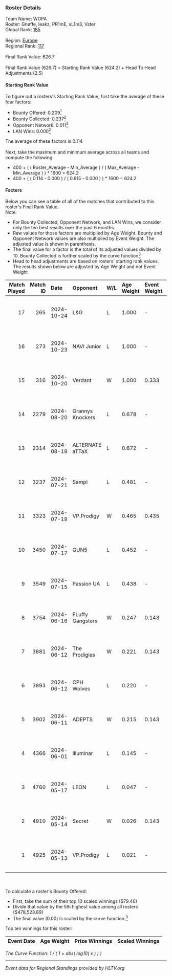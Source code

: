 ### Roster Details<br />
Team Name: WOPA<br />
Roster: Gnøffe, leakz, PR1mE, sL1m3, Vster<br />
Global Rank: [185](../../standings_global_2024_11_06.md)<br />
<br />
Region: [Europe]( ../../standings_europe_2024_11_06.md)<br />
Regional Rank: [117]( ../../standings_europe_2024_11_06.md)<br />
<br />
Final Rank Value:  626.7<br />
<br />
Final Rank Value (626.7) = Starting Rank Value (624.2) + Head To Head Adjustments (2.5)<br />

#### Starting Rank Value<br />
To figure out a rosters's Starting Rank Value, first take the average of these four factors:<br />
- Bounty Offered: 0.209[<sup>1</sup>](#table2)
- Bounty Collected: 0.237[<sup>2</sup>](#table1)
- Opponent Network: 0.011[<sup>2</sup>](#table1)
- LAN Wins: 0.000[<sup>2</sup>](#table1)

The average of these factors is 0.114<br />
<br />
Next, take the maximum and minimum average across all teams and compute the following:<br />
- 400 + ( ( Roster_Average - Min_Average ) / ( Max_Average - Min_Average ) ) * 1600 = 624.2
- 400 + ( ( 0.114 - 0.000 ) / ( 0.815 - 0.000 ) ) * 1600 = 624.2


#### Factors<br />
Below you can see a table of all of the matches that contributed to this roster's Final Rank Value.<br />
Note:<br />

- For Bounty Collected, Opponent Network, and LAN Wins, we consider only the ten best results over the past 6 months.
- Raw values for those factors are multiplied by Age Weight. Bounty and Opponent Network values are also multiplied by Event Weight. The adjusted value is shown in parenthesis.
- The final value for a factor is the total of its adjusted values divided by 10. Bounty Collected is further scaled by the curve function[<sup>3</sup>](#curveFunction)
- Head to head adjustments are based on rosters' starting rank values. The results shown below are adjusted by Age Weight and not Event Weight
<span id="table1"></span><br />


| Match Played | Match ID | Date       | Opponent         | W/L | Age Weight | Event Weight | Bounty Collected | Opponent Network | LAN Wins  | H2H Adj. | Roster                              |
| -: | -: | :- | :- | :- | :- | :- | :- | :- | :- | -: | :- |
|           17 |      265 | 2024-10-24 | L&G              | L   | 1.000      | -            | -                | -                | -         |    -9.79 | Gnøffe, leakz, PR1mE, sL1m3, Vster  |
|           16 |      273 | 2024-10-23 | NAVI Junior      | L   | 1.000      | -            | -                | -                | -         |    -4.03 | Gnøffe, leakz, PR1mE, sL1m3, Vster  |
|           15 |      316 | 2024-10-20 | Verdant          | W   | 1.000      | 0.333        | 0.014 (0.005)    | 0.264 (0.088)    | 0 (0.000) |    21.93 | Gnøffe, leakz, PR1mE, sL1m3, Vster  |
|           14 |     2279 | 2024-08-20 | Grannys Knockers | L   | 0.678      | -            | -                | -                | -         |   -10.01 | Gnøffe, leakz, sL1m3, Vster, zEden  |
|           13 |     2314 | 2024-08-19 | ALTERNATE aTTaX  | L   | 0.672      | -            | -                | -                | -         |    -4.43 | Gnøffe, leakz, sL1m3, Vster, zEden  |
|           12 |     3237 | 2024-07-21 | Sampi            | L   | 0.481      | -            | -                | -                | -         |    -2.22 | Gnøffe, leakz, sL1m3, Topa, zEden   |
|           11 |     3323 | 2024-07-19 | VP.Prodigy       | W   | 0.465      | 0.435        | 0.004 (0.001)    | 0.049 (0.010)    | 0 (0.000) |     8.91 | Gnøffe, leakz, sL1m3, Topa, zEden   |
|           10 |     3450 | 2024-07-17 | GUN5             | L   | 0.452      | -            | -                | -                | -         |    -2.02 | Gnøffe, leakz, sL1m3, Vster, zEden  |
|            9 |     3549 | 2024-07-15 | Passion UA       | L   | 0.438      | -            | -                | -                | -         |    -1.45 | Gnøffe, leakz, sL1m3, Vster, zEden  |
|            8 |     3754 | 2024-06-16 | FLuffy Gangsters | W   | 0.247      | 0.143        | 0.008 (0.000)    | 0.321 (0.011)    | 0 (0.000) |     5.02 | brzer, Gnøffe, leakz, LUMSEN, Vster |
|            7 |     3881 | 2024-06-12 | The Prodigies    | W   | 0.221      | 0.143        | 0.005 (0.000)    | 0.018 (0.001)    | 0 (0.000) |     3.81 | brzer, Gnøffe, leakz, LUMSEN, Vster |
|            6 |     3893 | 2024-06-12 | CPH Wolves       | L   | 0.220      | -            | -                | -                | -         |    -2.09 | brzer, Gnøffe, leakz, LUMSEN, Vster |
|            5 |     3902 | 2024-06-11 | ADEPTS           | W   | 0.215      | 0.143        | 0.000 (0.000)    | 0.032 (0.001)    | 0 (0.000) |     2.86 | brzer, Gnøffe, leakz, LUMSEN, Vster |
|            4 |     4366 | 2024-06-01 | Illuminar        | L   | 0.145      | -            | -                | -                | -         |    -3.23 | brzer, Gnøffe, leakz, LUMSEN, Vster |
|            3 |     4760 | 2024-05-17 | LEON             | L   | 0.047      | -            | -                | -                | -         |    -0.71 | brzer, Gnøffe, leakz, LUMSEN, Vster |
|            2 |     4910 | 2024-05-14 | Secret           | W   | 0.026      | 0.143        | 0.000 (0.000)    | 0.000 (0.000)    | 0 (0.000) |     0.18 | brzer, Gnøffe, leakz, LUMSEN, Vster |
|            1 |     4925 | 2024-05-13 | VP.Prodigy       | L   | 0.021      | -            | -                | -                | -         |    -0.26 | brzer, Gnøffe, leakz, LUMSEN, Vster |

<br />
<span id="table2"></span><br />
To calculate a roster's Bounty Offered:<br />

- First, take the sum of their top 10 scaled winnings ($79.46)
- Divide that value by the 5th highest value among all rosters ($478,523.89)
- The final value (0.00) is scaled by the curve function.[<sup>3</sup>](#curveFunction)

Top ten winnings for this roster:<br />

| Event Date | Age Weight | Prize Winnings | Scaled Winnings |
| :- | -: | :- | :- |


<span id="curveFunction"></span>_The Curve Function: 1 / ( 1 + abs( log10( x ) ) )_<br />

---
_Event data for Regional Standings provided by HLTV.org_<br />
